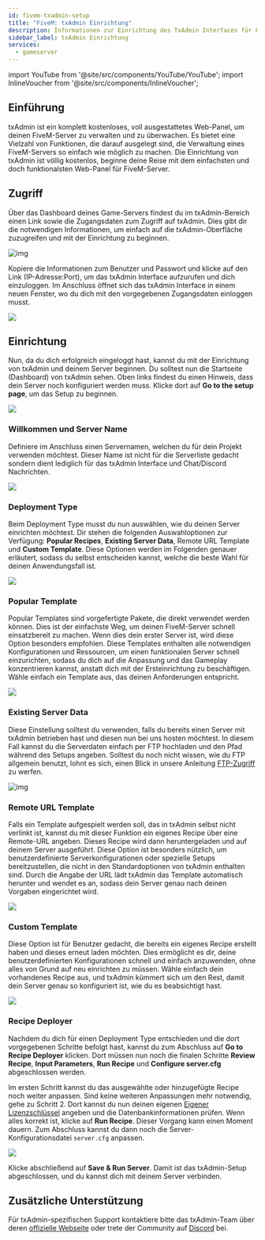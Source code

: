 ```yaml
---
id: fivem-txadmin-setup
title: "FiveM: txAdmin Einrichtung"
description: Informationen zur Einrichtung des TxAdmin Interfaces für FiveM Gameserver von ZAP-Hosting - ZAP-Hosting.com Dokumentation
sidebar_label: txAdmin Einrichtung
services:
  - gameserver
---
```


import YouTube from '@site/src/components/YouTube/YouTube';
import InlineVoucher from '@site/src/components/InlineVoucher';

## Einführung
txAdmin ist ein komplett kostenloses, voll ausgestattetes Web-Panel, um deinen FiveM-Server zu verwalten und zu überwachen. Es bietet eine Vielzahl von Funktionen, die darauf ausgelegt sind, die Verwaltung eines FiveM-Servers so einfach wie möglich zu machen. Die Einrichtung von txAdmin ist völlig kostenlos, beginne deine Reise mit dem einfachsten und doch funktionalsten Web-Panel für FiveM-Server.

<YouTube videoId="n3RoiExrvN0" imageSrc="https://screensaver01.zap-hosting.com/index.php/s/9ko7otb3ZJXoxK8/preview" title="Einrichten eines txAdmin FiveM Servers in nur 5 Minuten!" description="Hast du das Gefühl, dass du etwas besser verstehst, wenn du es in Aktion siehst? Wir haben etwas für dich! Tauche ab in unser Video, welches alles für dich zusammenfasst. Egal, ob du es eilig hast oder einfach nur Informationen auf möglichst verständliche Art und Weise aufnehmen möchtest!"/>

<InlineVoucher />



## Zugriff

Über das Dashboard deines Game-Servers findest du im txAdmin-Bereich einen Link sowie die Zugangsdaten zum Zugriff auf txAdmin. Dies gibt dir die notwendigen Informationen, um einfach auf die txAdmin-Oberfläche zuzugreifen und mit der Einrichtung zu beginnen.

![img](https://screensaver01.zap-hosting.com/index.php/s/Y9Ycr8FQqGQZr4w/download)



Kopiere die Informationen zum Benutzer und Passwort und klicke auf den Link (IP-Adresse:Port), um das txAdmin Interface aufzurufen und dich einzuloggen. Im Anschluss öffnet sich das txAdmin Interface in einem neuen Fenster, wo du dich mit den vorgegebenen Zugangsdaten einloggen musst. 

![](https://screensaver01.zap-hosting.com/index.php/s/pp8GLQBoX4LoqTA/preview)



## Einrichtung

Nun, da du dich erfolgreich eingeloggt hast, kannst du mit der Einrichtung von txAdmin und deinem Server beginnen. Du solltest nun die Startseite (Dashboard) von txAdmin sehen. Oben links findest du einen Hinweis, dass dein Server noch konfiguriert werden muss. Klicke dort auf **Go to the setup page**, um das Setup zu beginnen.

![](https://screensaver01.zap-hosting.com/index.php/s/oXakf3qoJaim7ex/download)



### Willkommen und Server Name

Definiere im Anschluss einen Servernamen, welchen du für dein Projekt verwenden möchtest. Dieser Name ist nicht für die Serverliste gedacht sondern dient lediglich für das txAdmin Interface und Chat/Discord Nachrichten. 

![](https://screensaver01.zap-hosting.com/index.php/s/FCmd5xQ89wSPHfe/preview)



### Deployment Type

Beim Deployment Type musst du nun auswählen, wie du deinen Server einrichten möchtest. Dir stehen die folgenden Auswahloptionen zur Verfügung: **Popular Recipes**, **Existing Server Data**, Remote URL Template und **Custom Template**. Diese Optionen werden im Folgenden genauer erläutert, sodass du selbst entscheiden kannst, welche die beste Wahl für deinen Anwendungsfall ist. 

![](https://screensaver01.zap-hosting.com/index.php/s/52HfyJSNLscApNE/preview)



### Popular Template

Popular Templates sind vorgefertigte Pakete, die direkt verwendet werden können. Dies ist der einfachste Weg, um deinen FiveM-Server schnell einsatzbereit zu machen. Wenn dies dein erster Server ist, wird diese Option besonders empfohlen. Diese Templates enthalten alle notwendigen Konfigurationen und Ressourcen, um einen funktionalen Server schnell einzurichten, sodass du dich auf die Anpassung und das Gameplay konzentrieren kannst, anstatt dich mit der Ersteinrichtung zu beschäftigen. Wähle einfach ein Template aus, das deinen Anforderungen entspricht.

![](https://screensaver01.zap-hosting.com/index.php/s/PSsf22NeebNBRw7/preview)



### Existing Server Data

Diese Einstellung solltest du verwenden, falls du bereits einen Server mit txAdmin betrieben hast und diesen nun bei uns hosten möchtest. In diesem Fall kannst du die Serverdaten einfach per FTP hochladen und den Pfad während des Setups angeben. Solltest du noch nicht wissen, wie du FTP allgemein benutzt, lohnt es sich, einen Blick in unsere Anleitung [FTP-Zugriff](gameserver-ftpaccess.md) zu werfen.

![img](https://screensaver01.zap-hosting.com/index.php/s/KS4raRtHWmmw5iN/preview)





### Remote URL Template

Falls ein Template aufgespielt werden soll, das in txAdmin selbst nicht verlinkt ist, kannst du mit dieser Funktion ein eigenes Recipe über eine Remote-URL angeben. Dieses Recipe wird dann heruntergeladen und auf deinem Server ausgeführt. Diese Option ist besonders nützlich, um benutzerdefinierte Serverkonfigurationen oder spezielle Setups bereitzustellen, die nicht in den Standardoptionen von txAdmin enthalten sind. Durch die Angabe der URL lädt txAdmin das Template automatisch herunter und wendet es an, sodass dein Server genau nach deinen Vorgaben eingerichtet wird.

![](https://screensaver01.zap-hosting.com/index.php/s/jrGzTGp9FwLc82i/preview)

### Custom Template

Diese Option ist für Benutzer gedacht, die bereits ein eigenes Recipe erstellt haben und dieses erneut laden möchten. Dies ermöglicht es dir, deine benutzerdefinierten Konfigurationen schnell und einfach anzuwenden, ohne alles von Grund auf neu einrichten zu müssen. Wähle einfach dein vorhandenes Recipe aus, und txAdmin kümmert sich um den Rest, damit dein Server genau so konfiguriert ist, wie du es beabsichtigt hast.

![](https://screensaver01.zap-hosting.com/index.php/s/Z75q5RKakwfpHGy/preview)



### Recipe Deployer

Nachdem du dich für einen Deployment Type entschieden und die dort vorgegebenen Schritte befolgt hast, kannst du zum Abschluss auf **Go to Recipe Deployer** klicken. Dort müssen nun noch die finalen Schritte **Review Recipe**, **Input Parameters**, **Run Recipe** und **Configure server.cfg** abgeschlossen werden.

Im ersten Schritt kannst du das ausgewählte oder hinzugefügte Recipe noch weiter anpassen. Sind keine weiteren Anpassungen mehr notwendig, gehe zu Schritt 2. Dort kannst du nun deinen eigenen [Eigener Lizenzschlüssel](fivem-licensekey.md) angeben und die Datenbankinformationen prüfen. Wenn alles korrekt ist, klicke auf **Run Recipe**. Dieser Vorgang kann einen Moment dauern. Zum Abschluss kannst du dann noch die Server-Konfigurationsdatei `server.cfg` anpassen. 

![](https://screensaver01.zap-hosting.com/index.php/s/wFMD576sBQAAdxZ/download)

Klicke abschließend auf **Save & Run Server**. Damit ist das txAdmin-Setup abgeschlossen, und du kannst dich mit deinem Server verbinden.



## Zusätzliche Unterstützung

Für txAdmin-spezifischen Support kontaktiere bitte das txAdmin-Team über deren [offizielle Webseite](https://txadm.in/) oder trete der Community auf [Discord](https://discord.gg/txAdmin/) bei.
